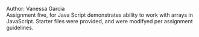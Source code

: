 Author: Vanessa Garcia
<br>
Assignment five, for Java Script demonstrates ability to work with arrays in JavaScript. Starter files were provided, and were modifyed per assignment guidelines.
